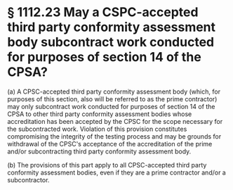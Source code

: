 # § 1112.23   May a CSPC-accepted third party conformity assessment body subcontract work conducted for purposes of section 14 of the CPSA?

(a) A CPSC-accepted third party conformity assessment body (which, for purposes of this section, also will be referred to as the prime contractor) may only subcontract work conducted for purposes of section 14 of the CPSA to other third party conformity assessment bodies whose accreditation has been accepted by the CPSC for the scope necessary for the subcontracted work. Violation of this provision constitutes compromising the integrity of the testing process and may be grounds for withdrawal of the CPSC's acceptance of the accreditation of the prime and/or subcontracting third party conformity assessment body.


(b) The provisions of this part apply to all CPSC-accepted third party conformity assessment bodies, even if they are a prime contractor and/or a subcontractor.




